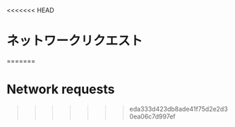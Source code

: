 
<<<<<<< HEAD
# ネットワークリクエスト
=======
# Network requests
>>>>>>> eda333d423db8ade41f75d2e2d30ea06c7d997ef
